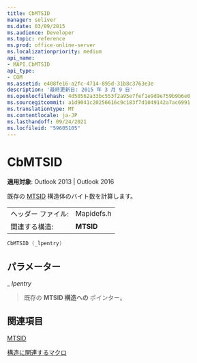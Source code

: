 ```yaml
---
title: CbMTSID
manager: soliver
ms.date: 03/09/2015
ms.audience: Developer
ms.topic: reference
ms.prod: office-online-server
ms.localizationpriority: medium
api_name:
- MAPI.CbMTSID
api_type:
- COM
ms.assetid: e408fe16-a2fc-4714-895d-31b8c3763e3e
description: '最終更新日: 2015 年 3 月 9 日'
ms.openlocfilehash: 4d50562a33bc553f2a95e7fef1e9d9e759b9b6e0
ms.sourcegitcommit: a1d9041c20256616c9c183f7d1049142a7ac6991
ms.translationtype: MT
ms.contentlocale: ja-JP
ms.lasthandoff: 09/24/2021
ms.locfileid: "59605105"
---
```

# <a name="cbmtsid"></a>CbMTSID

  
  
**適用対象**: Outlook 2013 | Outlook 2016 
  
既存の [MTSID](mtsid.md) 構造体のバイト数を計算します。 
  
|||
|:-----|:-----|
|ヘッダー ファイル:  <br/> |Mapidefs.h  <br/> |
|関連する構造:  <br/> |**MTSID** <br/> |
   
```cpp
CbMTSID (_lpentry)
```

## <a name="parameters"></a>パラメーター

 _ _lpentry_
  
> 既存の **MTSID 構造への** ポインター。 
    
## <a name="see-also"></a>関連項目



[MTSID](mtsid.md)


[構造に関連するマクロ](macros-related-to-structures.md)

